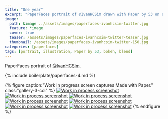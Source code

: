 ```yaml
---
title: "One year"
excerpt: "PaperFaces portrait of @IvanHCSim drawn with Paper by 53 on an iPad."
image: 
  path: &image ../assets/images/paperfaces-ivanhcsim-twitter.jpg 
  feature: *image
  cover: true
  teaser: /assets/images/paperfaces-ivanhcsim-twitter-teaser.jpg
  thumbnail: /assets/images/paperfaces-ivanhcsim-twitter-150.jpg
categories: [paperfaces]
tags: [portrait, illustration, Paper by 53, bokeh, blend]
---
```


PaperFaces portrait of [@IvanHCSim](https://twitter.com/IvanHCSim).

{% include boilerplate/paperfaces-4.md %}

{% figure caption:"Work in progress screen captures Made with Paper." class:"gallery-3-col" %}
[![Work in process screenshot](/assets/images/paperfaces-ivanhcsim-process-1-600.jpg)](/assets/images/paperfaces-ivanhcsim-process-1-lg.jpg)
[![Work in process screenshot](/assets/images/paperfaces-ivanhcsim-process-2-600.jpg)](/assets/images/paperfaces-ivanhcsim-process-2-lg.jpg)
[![Work in process screenshot](/assets/images/paperfaces-ivanhcsim-process-3-600.jpg)](/assets/images/paperfaces-ivanhcsim-process-3-lg.jpg)
[![Work in process screenshot](/assets/images/paperfaces-ivanhcsim-process-4-600.jpg)](/assets/images/paperfaces-ivanhcsim-process-4-lg.jpg)
[![Work in process screenshot](/assets/images/paperfaces-ivanhcsim-process-5-600.jpg)](/assets/images/paperfaces-ivanhcsim-process-5-lg.jpg)
[![Work in process screenshot](/assets/images/paperfaces-ivanhcsim-process-6-600.jpg)](/assets/images/paperfaces-ivanhcsim-process-6-lg.jpg)
[![Work in process screenshot](/assets/images/paperfaces-ivanhcsim-process-7-600.jpg)](/assets/images/paperfaces-ivanhcsim-process-7-lg.jpg)
{% endfigure %}
